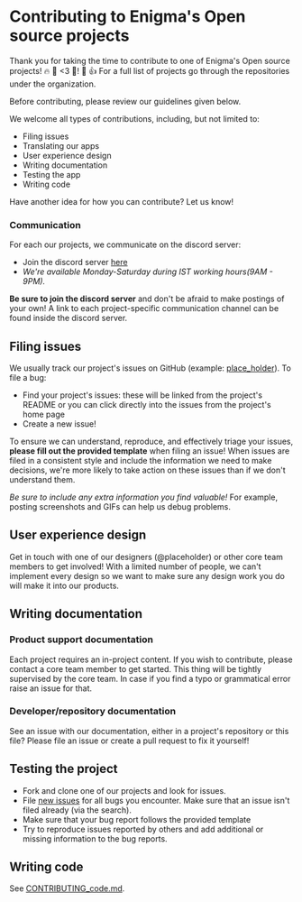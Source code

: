 # Contributing to Enigma's Open source projects

Thank you for taking the time to contribute to one of Enigma's Open source projects! 🔥 🦊 <3 🤖! 🎉 👍 For a full list of projects go through the repositories under the organization.

Before contributing, please review our guidelines given below.

We welcome all types of contributions, including, but not limited to:
* Filing issues
* Translating our apps
* User experience design
* Writing documentation
* Testing the app
* Writing code

Have another idea for how you can contribute? Let us know!

### Communication
For each our projects, we communicate on the discord server:
- Join the discord server [here](https://www.google.com/)
- *We're available Monday-Saturday
during IST working hours(9AM - 9PM).*

**Be sure to join the discord server** and don't be afraid to make postings of your
own! A link to each project-specific communication channel can be found inside
the discord server.

## Filing issues

We usually track our project's issues on GitHub (example: [place_holder](www.google.com)).
To file a bug:
* Find your project's issues: these will be linked from the project's README
or you can click directly into the issues from the project's home page
* Create a new issue!

To ensure we can understand, reproduce, and effectively triage your issues,
**please fill out the provided template** when filing an issue! When issues
are filed in a consistent style and include the information we need to
make decisions, we're more likely to take action on these issues than if
we don't understand them.

*Be sure to include any extra information you find valuable!* For example, posting
screenshots and GIFs can help us debug problems.


## User experience design

Get in touch with one of our designers (@placeholder)
or other core team members to get involved! With a limited number of people, we
can't implement every design so we want to make sure any design work you do will
make it into our products.

## Writing documentation

### Product support documentation
Each project requires an in-project content. If you wish to contribute, please contact a core team
member to get started. This thing will be tightly supervised by the core team. In case if you find a typo or grammatical error raise an issue for that.

### Developer/repository documentation
See an issue with our documentation, either in a project's repository or this
file? Please file an issue or create a pull request
to fix it yourself!

## Testing the project

* Fork and clone one of our projects and look for issues. 
* File [new issues](#filing-issues) for all bugs you encounter. Make sure that an
issue isn't filed already (via the search).
* Make sure that your bug report follows the provided template
* Try to reproduce issues reported by others and add additional or missing
information to the bug reports.

## Writing code

See [CONTRIBUTING_code.md](./CONTRIBUTING_code.md).

